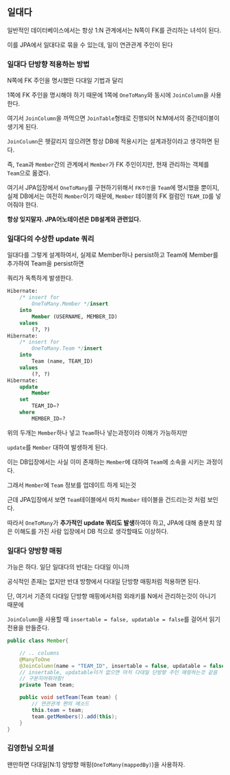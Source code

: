 ## 일대다

일반적인 데이터베이스에서는 항상 1:N 관계에서는 N쪽이 FK를 관리하는 녀석이 된다.

이를 JPA에서 일대다로 묶을 수 있는데, 일이 연관관계 주인이 된다

### 일대다 단방향 적용하는 방법

N쪽에 FK 주인을 명시했떤 다대일 기법과 달리

1쪽에 FK 주인을 명시해야 하기 때문에 1쪽에 `OneToMany`와 동시에 `JoinColumn`을 사용한다.

여기서 `JoinColumn`을 까먹으면 `JoinTable`형태로 진행되어 N:M에서의 중간테이블이 생기게 된다.

`JoinColumn`은 헷갈리지 않으려면 항상 DB에 적용시키는 설계과정이라고 생각하면 된다.

즉, `Team`과 `Member`간의 관계에서 `Member`가 FK 주인이지만, 현재 관리하는 객체를 `Team`으로 옮겼다.

여기서 JPA입장에서 `OneToMany`를 구현하기위해서 `FK주인`을 `Team`에 명시했을 뿐이지, 실제 DB에서는 여전히 `Member`이기 때문에, `Member` 테이블의 FK 컬럼인 `TEAM_ID`를 넣어줘야 한다.

**항상 잊지말자. JPA어노테이션은 DB설계와 관련있다.**

### 일대다의 수상한 update 쿼리

일대다를 그렇게 설계하여서, 실제로 Member하나 persist하고 Team에 Member를 추가하여 Team을 persist하면

쿼리가 독특하게 발생한다.

```sql
Hibernate: 
    /* insert for
        OneToMany.Member */insert 
    into
        Member (USERNAME, MEMBER_ID) 
    values
        (?, ?)
Hibernate: 
    /* insert for
        OneToMany.Team */insert 
    into
        Team (name, TEAM_ID) 
    values
        (?, ?)
Hibernate: 
    update
        Member 
    set
        TEAM_ID=? 
    where
        MEMBER_ID=?
```

위의 두개는 `Member`하나 넣고 `Team`하나 넣는과정이라 이해가 가능하지만

`update`를 `Member` 대하여 발생하게 된다.

이는 DB입장에서는 사실 이미 존재하는 `Member`에 대하여 `Team`에 소속을 시키는 과정이다.

그래서 `Member`에 `Team` 정보를 업데이트 하게 되는것

근데 JPA입장에서 보면 `Team`테이블에서 마치 `Member` 테이블을 건드리는것 처럼 보인다.

따라서 `OneToMany`가 **추가적인 update 쿼리도 발생**하여야 하고, JPA에 대해 충분치 않은 이해도를 가진 사람 입장에서 DB 적으로 생각할때도 이상하다.

### 일대다 양방향 매핑

가능은 하다. 일단 일대다의 반대는 다대일 이니까

공식적인 존재는 없지만 반대 방향에서 다대일 단방향 매핑처럼 적용하면 된다.

단, 여기서 기존의 다대일 단방향 매핑에서처럼 외래키를 N에서 관리하는것이 아니기 때문에

`JoinColumn`을 사용할 때 `insertable = false, updatable = false`를 걸어서 읽기전용을 만들준다.

```java
public class Member{

    // .. columns
    @ManyToOne
    @JoinColumn(name = "TEAM_ID", insertable = false, updatable = false)
    // insertable, updatable이거 없으면 마치 다대일 단방향 주인 매핑하는것 같음
    // 구분지어줘야함!
    private Team team;

    public void setTeam(Team team) {
        // 연관관계 편의 메소드
        this.team = team;
        team.getMembers().add(this);
    }
}
```

### 김영한님 오피셜

왠만하면 다대일[N:1] 양방향 매핑(`OneToMany(mappedBy)`)을 사용하자.
